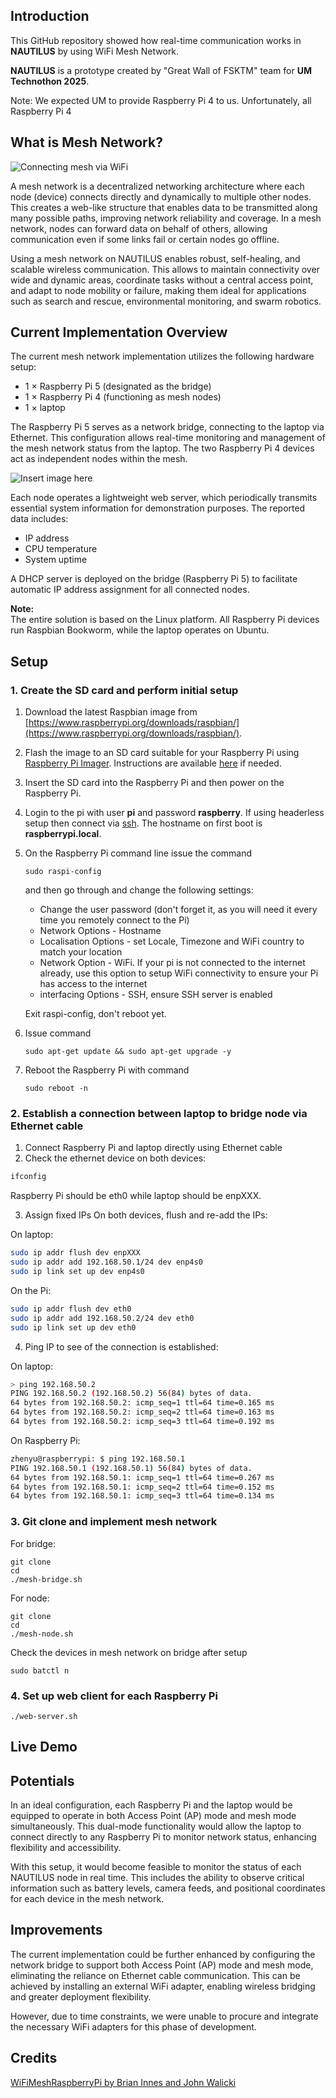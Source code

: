 ## Introduction
This GitHub repository showed how real-time communication works in **NAUTILUS** by using WiFi Mesh Network.

**NAUTILUS** is a prototype created by "Great Wall of FSKTM" team for **UM Technothon 2025**.

Note: We expected UM to provide Raspberry Pi 4 to us. Unfortunately, all Raspberry Pi 4 

## What is Mesh Network?

![Connecting mesh via WiFi](https://raw.githubusercontent.com/binnes/WiFiMeshRaspberryPi/refs/heads/master/images/PiMeshWiFi.png)

A mesh network is a decentralized networking architecture where each node (device) connects directly and dynamically to multiple other nodes. This creates a web-like structure that enables data to be transmitted along many possible paths, improving network reliability and coverage. In a mesh network, nodes can forward data on behalf of others, allowing communication even if some links fail or certain nodes go offline. 

Using a mesh network on NAUTILUS enables robust, self-healing, and scalable wireless communication. This allows to maintain connectivity over wide and dynamic areas, coordinate tasks without a central access point, and adapt to node mobility or failure, making them ideal for applications such as search and rescue, environmental monitoring, and swarm robotics.

## Current Implementation Overview

The current mesh network implementation utilizes the following hardware setup:
- 1 × Raspberry Pi 5 (designated as the bridge)
- 1 × Raspberry Pi 4 (functioning as mesh nodes)
- 1 × laptop

The Raspberry Pi 5 serves as a network bridge, connecting to the laptop via Ethernet. This configuration allows real-time monitoring and management of the mesh network status from the laptop. The two Raspberry Pi 4 devices act as independent nodes within the mesh.

![Insert image here](image_placeholder)

Each node operates a lightweight web server, which periodically transmits essential system information for demonstration purposes. The reported data includes:
- IP address
- CPU temperature
- System uptime

A DHCP server is deployed on the bridge (Raspberry Pi 5) to facilitate automatic IP address assignment for all connected nodes.

**Note:**  
The entire solution is based on the Linux platform. All Raspberry Pi devices run Raspbian Bookworm, while the laptop operates on Ubuntu.


## Setup

### 1. Create the SD card and perform initial setup

1. Download the latest Raspbian image from [https://www.raspberrypi.org/downloads/raspbian/](https://www.raspberrypi.org/downloads/raspbian/). 
2. Flash the image to an SD card suitable for your Raspberry Pi using [Raspberry Pi Imager](https://www.raspberrypi.com/software/).  Instructions are available [here](https://www.raspberrypi.org/documentation/installation/installing-images/README.md) if needed.

4. Insert the SD card into the Raspberry Pi and then power on the Raspberry Pi.
5. Login to the pi with user **pi** and password **raspberry**.  If using headerless setup then connect via [ssh](/additionalResources/COMMAND_LINE_ACCESS.md).  The hostname on first boot is **raspberrypi.local**.  
6. On the Raspberry Pi command line issue the command

    ```sudo raspi-config```

    and then go through and change the following settings:
    - Change the user password (don't forget it, as you will need it every time you remotely connect to the Pi)
    - Network Options - Hostname
    - Localisation Options - set Locale, Timezone and WiFi country to match your location
    - Network Option - WiFi.  If your pi is not connected to the internet already, use this option to setup WiFi connectivity to ensure your Pi has access to the internet
    - interfacing Options - SSH, ensure SSH server is enabled

    Exit raspi-config, don't reboot yet.
7. Issue command

    ```sudo apt-get update && sudo apt-get upgrade -y```
8. Reboot the Raspberry Pi with command

    ```sudo reboot -n```

### 2. Establish a connection between laptop to bridge node via Ethernet cable
1. Connect Raspberry Pi and laptop directly using Ethernet cable
2. Check the ethernet device on both devices:
```sh
ifconfig
```
Raspberry Pi should be eth0 while laptop should be enpXXX.

3. Assign fixed IPs
On both devices, flush and re-add the IPs:

On laptop:

```sh
sudo ip addr flush dev enpXXX
sudo ip addr add 192.168.50.1/24 dev enp4s0
sudo ip link set up dev enp4s0
```

On the Pi:

```sh
sudo ip addr flush dev eth0
sudo ip addr add 192.168.50.2/24 dev eth0
sudo ip link set up dev eth0
```

4. Ping IP to see of the connection is established:

On laptop:
```sh
> ping 192.168.50.2
PING 192.168.50.2 (192.168.50.2) 56(84) bytes of data.
64 bytes from 192.168.50.2: icmp_seq=1 ttl=64 time=0.165 ms
64 bytes from 192.168.50.2: icmp_seq=2 ttl=64 time=0.163 ms
64 bytes from 192.168.50.2: icmp_seq=3 ttl=64 time=0.192 ms
```
On Raspberry Pi:
```sh
zhenyu@raspberrypi: $ ping 192.168.50.1
PING 192.168.50.1 (192.168.50.1) 56(84) bytes of data.
64 bytes from 192.168.50.1: icmp_seq=1 ttl=64 time=0.267 ms
64 bytes from 192.168.50.1: icmp_seq=2 ttl=64 time=0.152 ms
64 bytes from 192.168.50.1: icmp_seq=3 ttl=64 time=0.134 ms
```

### 3. Git clone and implement mesh network

For bridge:
```
git clone
cd 
./mesh-bridge.sh
```

For node:
```
git clone
cd 
./mesh-node.sh
```
Check the devices in mesh network on bridge after setup
```
sudo batctl n
```
### 4. Set up web client for each Raspberry Pi
```
./web-server.sh
```


## Live Demo
## Potentials

In an ideal configuration, each Raspberry Pi and the laptop would be equipped to operate in both Access Point (AP) mode and mesh mode simultaneously. This dual-mode functionality would allow the laptop to connect directly to any Raspberry Pi to monitor network status, enhancing flexibility and accessibility.

With this setup, it would become feasible to monitor the status of each NAUTILUS node in real time. This includes the ability to observe critical information such as battery levels, camera feeds, and positional coordinates for each device in the mesh network.

## Improvements

The current implementation could be further enhanced by configuring the network bridge to support both Access Point (AP) mode and mesh mode, eliminating the reliance on Ethernet cable communication. This can be achieved by installing an external WiFi adapter, enabling wireless bridging and greater deployment flexibility.

However, due to time constraints, we were unable to procure and integrate the necessary WiFi adapters for this phase of development.

## Credits
[WiFiMeshRaspberryPi by Brian Innes and John Walicki](https://github.com/binnes/WiFiMeshRaspberryPi)

